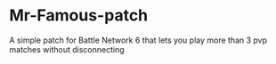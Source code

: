# Mr-Famous-patch
 A simple patch for Battle Network 6 that lets you play more than 3 pvp matches without disconnecting
